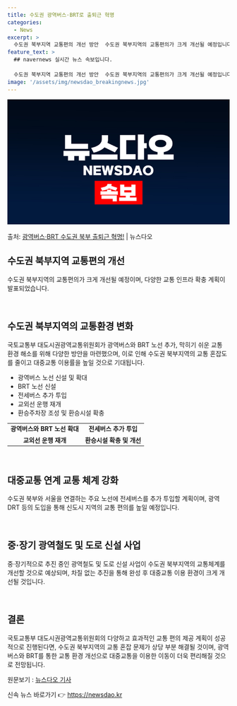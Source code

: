 ```yaml
---
title: 수도권 광역버스·BRT로 출퇴근 혁명
categories:
  - News
excerpt: >
  수도권 북부지역 교통편의 개선 방안  수도권 북부지역의 교통편의가 크게 개선될 예정입니다. 국토교통부 대도시…
feature_text: >
  ## navernews 실시간 뉴스 속보입니다.

  수도권 북부지역 교통편의 개선 방안  수도권 북부지역의 교통편의가 크게 개선될 예정입니다. 국토교통부 대도시…
image: '/assets/img/newsdao_breakingnews.jpg'
---
```


![뉴스다오 속보](/assets/img/newsdao_breakingnews.jpg)

<p>출처: <a href="https://newsdao.kr/4089" rel="dofollow">광역버스·BRT 수도권 북부 출퇴근 혁명!</a> | 뉴스다오</p>

<h2 data-ke-size="size26">수도권 북부지역 교통편의 개선</h2>
수도권 북부지역의 교통편의가 크게 개선될 예정이며, 다양한 교통 인프라 확충 계획이 발표되었습니다.

<p data-ke-size="size16">&nbsp;</p>

<h2 data-ke-size="size24">수도권 북부지역의 교통환경 변화</h2>
국토교통부 대도시권광역교통위원회가 광역버스와 BRT 노선 추가, 막히기 쉬운 교통 환경 해소를 위해 다양한 방안을 마련했으며, 이로 인해 수도권 북부지역의 교통 혼잡도를 줄이고 대중교통 이용률을 높일 것으로 기대됩니다.

<ul>
  <li>광역버스 노선 신설 및 확대</li> 
  <li>BRT 노선 신설</li> 
  <li>전세버스 추가 투입</li> 
  <li>교외선 운행 재개</li> 
  <li>환승주차장 조성 및 환승시설 확충</li> 
</ul>

<table>
  <tr>
    <td style="text-align: center; height: 17px;"><b>광역버스와 BRT 노선 확대</b></td>
    <td style="text-align: center; height: 17px;"><b>전세버스 추가 투입</b></td>
  </tr>
  <tr>
    <td style="text-align: center; height: 17px;"><b>교외선 운행 재개</b></td>
    <td style="text-align: center; height: 17px;"><b>환승시설 확충 및 개선</b></td>
  </tr>
</table>

<p data-ke-size="size16">&nbsp;</p>

<h2 data-ke-size="size24">대중교통 연계 교통 체계 강화</h2>
수도권 북부와 서울을 연결하는 주요 노선에 전세버스를 추가 투입할 계획이며, 광역DRT 등의 도입을 통해 신도시 지역의 교통 편의를 높일 예정입니다.

<p data-ke-size="size16">&nbsp;</p>

<h2 data-ke-size="size24">중·장기 광역철도 및 도로 신설 사업</h2>
중·장기적으로 추진 중인 광역철도 및 도로 신설 사업이 수도권 북부지역의 교통체계를 개선할 것으로 예상되며, 차질 없는 추진을 통해 완성 후 대중교통 이용 환경이 크게 개선될 것입니다.

<p data-ke-size="size16">&nbsp;</p>

<h2 data-ke-size="size24">결론</h2>
국토교통부 대도시권광역교통위원회의 다양하고 효과적인 교통 편의 제공 계획이 성공적으로 진행된다면, 수도권 북부지역의 교통 혼잡 문제가 상당 부분 해결될 것이며, 광역버스와 BRT를 통한 교통 환경 개선으로 대중교통을 이용한 이동이 더욱 편리해질 것으로 전망됩니다.

원문보기 : [뉴스다오 기사](https://newsdao.kr/4089) 

신속 뉴스 바로가기 👉 <a href="https://newsdao.kr" rel="dofollow">https://newsdao.kr</a>


